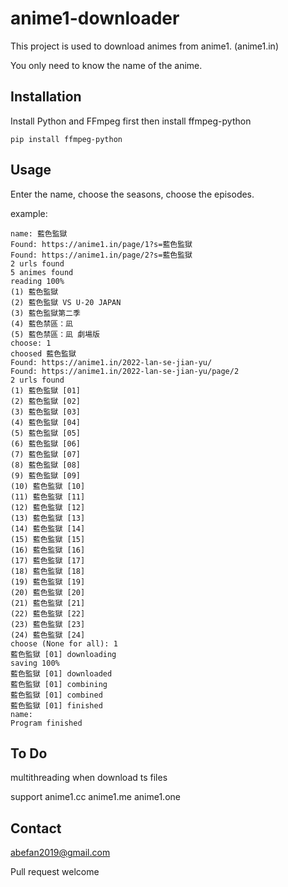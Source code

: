# anime1-downloader
This project is used to download animes from anime1. (anime1.in)

You only need to know the name of the anime.

## Installation
Install Python and FFmpeg first then install ffmpeg-python
```
pip install ffmpeg-python
```
## Usage
Enter the name, choose the seasons, choose the episodes.

example:
```
name: 藍色監獄
Found: https://anime1.in/page/1?s=藍色監獄
Found: https://anime1.in/page/2?s=藍色監獄
2 urls found
5 animes found
reading 100%
(1) 藍色監獄
(2) 藍色監獄 VS U-20 JAPAN
(3) 藍色監獄第二季
(4) 藍色禁區：凪
(5) 藍色禁區：凪 劇場版
choose: 1
choosed 藍色監獄
Found: https://anime1.in/2022-lan-se-jian-yu/
Found: https://anime1.in/2022-lan-se-jian-yu/page/2
2 urls found
(1) 藍色監獄 [01]
(2) 藍色監獄 [02]
(3) 藍色監獄 [03]
(4) 藍色監獄 [04]
(5) 藍色監獄 [05]
(6) 藍色監獄 [06]
(7) 藍色監獄 [07]
(8) 藍色監獄 [08]
(9) 藍色監獄 [09]
(10) 藍色監獄 [10]
(11) 藍色監獄 [11]
(12) 藍色監獄 [12]
(13) 藍色監獄 [13]
(14) 藍色監獄 [14]
(15) 藍色監獄 [15]
(16) 藍色監獄 [16]
(17) 藍色監獄 [17]
(18) 藍色監獄 [18]
(19) 藍色監獄 [19]
(20) 藍色監獄 [20]
(21) 藍色監獄 [21]
(22) 藍色監獄 [22]
(23) 藍色監獄 [23]
(24) 藍色監獄 [24]
choose (None for all): 1
藍色監獄 [01] downloading
saving 100%
藍色監獄 [01] downloaded
藍色監獄 [01] combining
藍色監獄 [01] combined
藍色監獄 [01] finished
name:
Program finished
```
## To Do
multithreading when download ts files

support anime1.cc anime1.me anime1.one
## Contact
abefan2019@gmail.com

Pull request welcome
